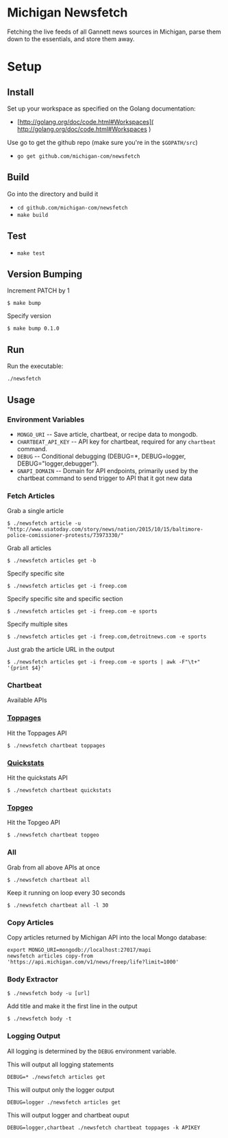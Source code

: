 # Michigan Newsfetch
Fetching the live feeds of all Gannett news sources in Michigan, parse them down to the essentials, and store them away.

# Setup
## Install
Set up your workspace as specified on the Golang documentation:
* [http://golang.org/doc/code.html#Workspaces]( http://golang.org/doc/code.html#Workspaces )

Use go to get the github repo (make sure you're in the `$GOPATH/src`)
* `go get github.com/michigan-com/newsfetch`


## Build
Go into the directory and build it
* `cd github.com/michigan-com/newsfetch`
* `make build`

## Test
* `make test`

## Version Bumping
Increment PATCH by 1
```
$ make bump
```

Specify version
```
$ make bump 0.1.0
```

## Run

Run the executable:

```
./newsfetch
```

## Usage

### Environment Variables

* `MONGO_URI` -- Save article, chartbeat, or recipe data to mongodb.
* `CHARTBEAT_API_KEY` -- API key for chartbeat, required for any `chartbeat` command.
* `DEBUG` -- Conditional debugging (DEBUG=\*, DEBUG=logger, DEBUG="logger,debugger").
* `GNAPI_DOMAIN` -- Domain for API endpoints, primarily used by the chartbeat command to send trigger to API that it got new data

### Fetch Articles

Grab a single article
```
$ ./newsfetch article -u "http://www.usatoday.com/story/news/nation/2015/10/15/baltimore-police-comissioner-protests/73973330/"
```

Grab all articles

```
$ ./newsfetch articles get -b
```

Specify specific site
```
$ ./newsfetch articles get -i freep.com
```

Specify specific site and specific section
```
$ ./newsfetch articles get -i freep.com -e sports
```

Specify multiple sites
```
$ ./newsfetch articles get -i freep.com,detroitnews.com -e sports
```

Just grab the article URL in the output
```
$ ./newsfetch articles get -i freep.com -e sports | awk -F"\t+" '{print $4}'
```

### Chartbeat

Available APIs

### [Toppages](https://chartbeat.com/docs/api/explore/#endpoint=live/toppages/v3/+host=gizmodo.com)
Hit the Toppages API
```
$ ./newsfetch chartbeat toppages
```

### [Quickstats](https://chartbeat.com/docs/api/explore/#endpoint=live/quickstats/v4/+host=gizmodo.com)
Hit the quickstats API
```
$ ./newsfetch chartbeat quickstats
```

### [Topgeo](https://chartbeat.com/docs/api/explore/#endpoint=live/top_geo/v1/+host=gizmodo.com)
Hit the Topgeo API
```
$ ./newsfetch chartbeat topgeo
```

### All
Grab from all above APIs at once

```
$ ./newsfetch chartbeat all
```

Keep it running on loop every 30 seconds

```
$ ./newsfetch chartbeat all -l 30
```

### Copy Articles

Copy articles returned by Michigan API into the local Mongo database:

```
export MONGO_URI=mongodb://localhost:27017/mapi
newsfetch articles copy-from 'https://api.michigan.com/v1/news/freep/life?limit=1000'
```

### Body Extractor

```
$ ./newsfetch body -u [url]
```

Add title and make it the first line in the output

```
$ ./newsfetch body -t
```

### Logging Output

All logging is determined by the `DEBUG` environment variable.

This will output all logging statements
```
DEBUG=* ./newsfetch articles get
```

This will output only the logger output
```
DEBUG=logger ./newsfetch articles get
```

This will output logger and chartbeat ouput
```
DEBUG=logger,chartbeat ./newsfetch chartbeat toppages -k APIKEY
```
